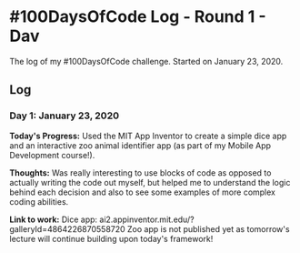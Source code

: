 # #100DaysOfCode Log - Round 1 - Dav

The log of my #100DaysOfCode challenge. Started on January 23, 2020.

## Log

### Day 1: January 23, 2020

**Today's Progress:** Used the MIT App Inventor to create a simple dice app and an interactive zoo animal identifier app (as part of my Mobile App Development course!).

**Thoughts:** Was really interesting to use blocks of code as opposed to actually writing the code out myself, but helped me to understand the logic behind each decision and also to see some examples of more complex coding abilities.

**Link to work:** Dice app: ai2.appinventor.mit.edu/?galleryId=4864226870558720 Zoo app is not published yet as tomorrow's lecture will continue building upon today's framework!

